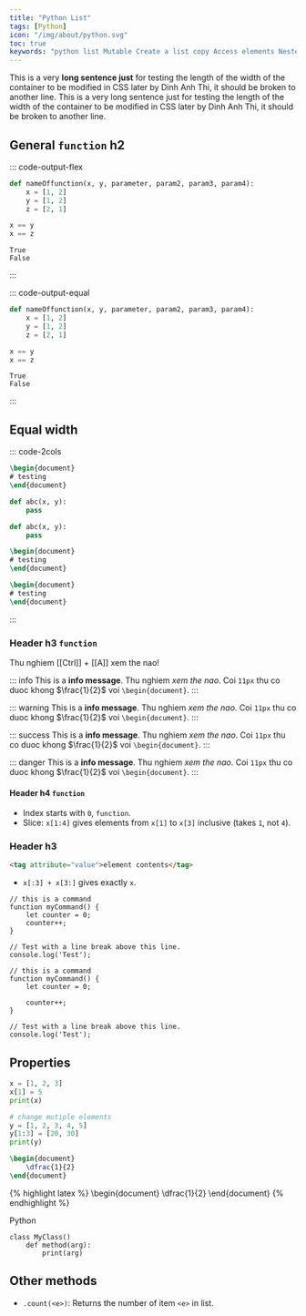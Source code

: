 ```yaml
---
title: "Python List"
tags: [Python]
icon: "/img/about/python.svg"
toc: true
keywords: "python list Mutable Create a list copy Access elements Nested list get length add more slices remove element pop clear coupling 2 lists sort arrange reverse map a function to each element index count len repeat a list random number int intersection"
---
```


This is a very **long sentence just** for testing the length of the width of the container to be modified in CSS later by Dinh Anh Thi, it should be broken to another line. This is a very long sentence just for testing the length of the width of the container to be modified in CSS later by Dinh Anh Thi, it should be broken to another line.

## General `function` h2

::: code-output-flex
~~~ python
def nameOffunction(x, y, parameter, param2, param3, param4):
	x = [1, 2]
	y = [1, 2]
	z = [2, 1]

x == y
x == z
~~~

~~~
True
False
~~~
:::

::: code-output-equal
~~~ python
def nameOffunction(x, y, parameter, param2, param3, param4):
	x = [1, 2]
	y = [1, 2]
	z = [2, 1]

x == y
x == z
~~~

~~~
True
False
~~~
:::

## Equal width

::: code-2cols
``` latex
\begin{document}
# testing
\end{document}
```

``` python
def abc(x, y):
	pass
```

``` python
def abc(x, y):
	pass
```

``` latex
\begin{document}
# testing
\end{document}
```

``` latex
\begin{document}
# testing
\end{document}
```
:::

### Header h3 `function`

Thu nghiem [[Ctrl]] + [[A]] xem the nao!

::: info
This is a **info message**. Thu nghiem _xem the nao_. Coi `11px` thu co duoc khong $\frac{1}{2}$ voi `\begin{document}`.
:::

::: warning
This is a **info message**. Thu nghiem _xem the nao_. Coi `11px` thu co duoc khong $\frac{1}{2}$ voi `\begin{document}`.
:::

::: success
This is a **info message**. Thu nghiem _xem the nao_. Coi `11px` thu co duoc khong $\frac{1}{2}$ voi `\begin{document}`.
:::

::: danger
This is a **info message**. Thu nghiem _xem the nao_. Coi `11px` thu co duoc khong $\frac{1}{2}$ voi `\begin{document}`.
:::

#### Header h4 `function`

- Index starts with `0`, `function`.
- Slice: `x[1:4]` gives elements from `x[1]` to `x[3]` inclusive (takes `1`, not `4`).

### Header h3

``` html
<tag attribute="value">element contents</tag>
```

- `x[:3] + x[3:]` gives exactly `x`.


``` js/2-4
// this is a command
function myCommand() {
	let counter = 0;
	counter++;
}

// Test with a line break above this line.
console.log('Test');
```

``` js/4/2
// this is a command
function myCommand() {
	let counter = 0;

	counter++;
}

// Test with a line break above this line.
console.log('Test');
```


## Properties

~~~ python
x = [1, 2, 3]
x[1] = 5
print(x)

# change mutiple elements
y = [1, 2, 3, 4, 5]
y[1:3] = [20, 30]
print(y)
~~~

``` latex
\begin{document}
    \dfrac{1}{2}
\end{document}
```

{% highlight latex %}
\begin{document}
    \dfrac{1}{2}
\end{document}
{% endhighlight %}

Python

``` python/2
class MyClass()
    def method(arg):
        print(arg)
```

## Other methods

- `.count(<e>)`: Returns the number of item `<e>` in list.
